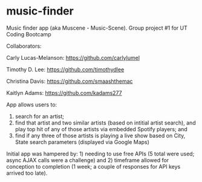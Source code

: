 # music-finder
Music finder app (aka Muscene - Music-Scene). Group project #1 for UT Coding Bootcamp

Collaborators: 

Carly Lucas-Melanson: https://github.com/carlylumel

Timothy D. Lee: https://github.com/timothydlee

Christina Davis: https://github.com/smaashthemac

Kaitlyn Adams: https://github.com/kadams277

App allows users to:
1) search for an artist;
2) find that artist and two similar artists (based on intitial artist search), and play top hit of any of those artists via embedded Spotify players; and
3) find if any three of those artists is playing a live show based on City, State search parameters (displayed via Google Maps)

Initial app was hampered by: 1) needing to use free APIs (5 total were used; async AJAX calls were a challenge) and 2) timeframe allowed for conception to completion (1 week; a couple of responses for API keys arrived too late).
